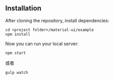 ## Installation
After cloning the repository, install dependencies:
```
cd <project folder>/material-ui/example
npm install
```

Now you can run your local server:
```
npm start
```
或者
```
gulp watch
```
